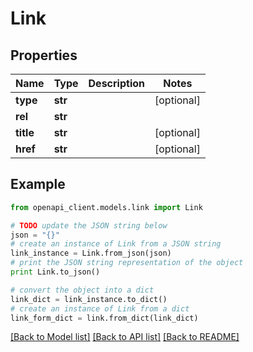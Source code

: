 # Link


## Properties

Name | Type | Description | Notes
------------ | ------------- | ------------- | -------------
**type** | **str** |  | [optional] 
**rel** | **str** |  | 
**title** | **str** |  | [optional] 
**href** | **str** |  | [optional] 

## Example

```python
from openapi_client.models.link import Link

# TODO update the JSON string below
json = "{}"
# create an instance of Link from a JSON string
link_instance = Link.from_json(json)
# print the JSON string representation of the object
print Link.to_json()

# convert the object into a dict
link_dict = link_instance.to_dict()
# create an instance of Link from a dict
link_form_dict = link.from_dict(link_dict)
```
[[Back to Model list]](../README.md#documentation-for-models) [[Back to API list]](../README.md#documentation-for-api-endpoints) [[Back to README]](../README.md)


